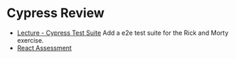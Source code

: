 # Cypress Review

- [Lecture - Cypress Test Suite](.) Add a e2e test suite for the Rick and Morty exercise.
- [React Assessment](.)
